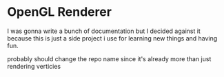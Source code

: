 # OpenGL Renderer

I was gonna write a bunch of documentation but I decided against it because this is just a side project i use for learning new things and having fun.

probably should change the repo name since it's already more than just rendering verticies
